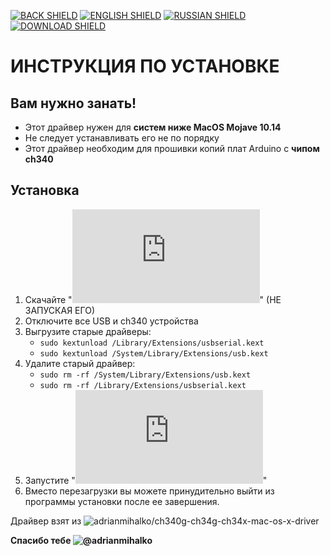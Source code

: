 [![BACK SHIELD](https://img.shields.io/badge/..%2F-Назад-444?style=flat-square)](../RU_README.md)
[![ENGLISH SHIELD](https://img.shields.io/badge/-English-444?style=flat-square)]()
[![RUSSIAN SHIELD](https://img.shields.io/badge/-Русский-08f?style=flat-square)](RU_README.md)
[![DOWNLOAD SHIELD](https://img.shields.io/badge/-Скачать_Драйвер-F00?style=flat-square)](https://github.com/UBER-BLACK/SoccerRobotsPro/raw/main/src/software/driver/macos/driver.pkg)
# ИНСТРУКЦИЯ ПО УСТАНОВКЕ
## Вам нужно занать!
- Этот драйвер нужен для **систем ниже MacOS Mojave 10.14**
- Не следует устанавливать его не по порядку
- Этот драйвер необходим для прошивки копий плат Arduino с **чипом ch340**
## Установка
1. Скачайте "**![driver.pkg](https://github.com/UBER-BLACK/SoccerRobotsPro/raw/main/src/software/driver/macos/driver.pkg)**" (НЕ ЗАПУСКАЯ ЕГО)
1. Отключите все USB и ch340 устройства 
1. Выгрузите старые драйверы:
	* `sudo kextunload /Library/Extensions/usbserial.kext`
	* `sudo kextunload /System/Library/Extensions/usb.kext`
1. Удалите старый драйвер:
	* `sudo rm -rf /System/Library/Extensions/usb.kext`
	* `sudo rm -rf /Library/Extensions/usbserial.kext`
1. Запустите "**![driver.pkg](https://github.com/UBER-BLACK/SoccerRobotsPro/raw/main/src/software/driver/macos/driver.pkg)**"
1. Вместо перезагрузки вы можете принудительно выйти из программы установки после ее завершения.



Драйвер взят из ![adrianmihalko/ch340g-ch34g-ch34x-mac-os-x-driver](https://github.com/adrianmihalko/ch340g-ch34g-ch34x-mac-os-x-driver)

**Спасибо тебе ![@adrianmihalko](https://github.com/adrianmihalko)**

